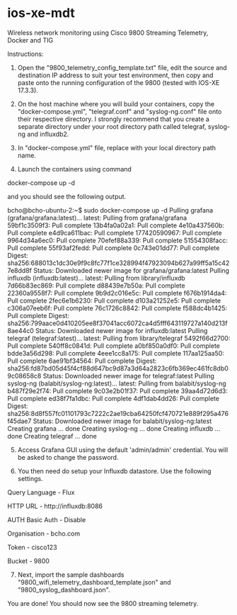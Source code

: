 # ios-xe-mdt
Wireless network monitoring using Cisco 9800 Streaming Telemetry, Docker and TIG

Instructions:

1. Open the "9800_telemetry_config_template.txt" file, edit the source and destination IP address to suit your test environment, then copy and paste onto the running configuration of the 9800 (tested with IOS-XE 17.3.3).

2. On the host machine where you will build your containers, copy the "docker-compose.yml", "telegraf.conf" and "syslog-ng.conf" file onto their respective directory.  I strongly recommend that you create a separate directory under your root directory path called telegraf, syslog-ng and influxdb2.
 
3. In "docker-compose.yml" file, replace <root-directory-path> with your local directory path name.

4. Launch the containers using command

docker-compose up -d
 
 and you should see the following output.
 
bcho@bcho-ubuntu-2:~$ sudo docker-compose up -d
Pulling grafana (grafana/grafana:latest)...
latest: Pulling from grafana/grafana
59bf1c3509f3: Pull complete
13b4fa0a02a1: Pull complete
4e10a437560b: Pull complete
e4d9ca611bac: Pull complete
177420590967: Pull complete
9964d34a6ec0: Pull complete
70efef88a339: Pull complete
51554308facc: Pull complete
55f93af2fedd: Pull complete
0c743e01dd77: Pull complete
Digest: sha256:688013c1dc30e9f9c8fc77f1ce328994f47923094b627a99ff5a15c427e8dd8f
Status: Downloaded newer image for grafana/grafana:latest
Pulling influxdb (influxdb:latest)...
latest: Pulling from library/influxdb
7d66b83ec869: Pull complete
d88439e7b50a: Pull complete
22360a9558f7: Pull complete
9b9d2c016e5c: Pull complete
f676b1914da4: Pull complete
2fec6e1b6230: Pull complete
d103a21252e5: Pull complete
c306a07eeb6f: Pull complete
76c1726c8842: Pull complete
f588dc4b1425: Pull complete
Digest: sha256:799aace0d410205ee8f37041acc6072ca4d5fff643119727a140d213f8ae44c0
Status: Downloaded newer image for influxdb:latest
Pulling telegraf (telegraf:latest)...
latest: Pulling from library/telegraf
5492f66d2700: Pull complete
540ff8c0841d: Pull complete
a0bf850a0df0: Pull complete
bdde3a56d298: Pull complete
4eee1cc8a175: Pull complete
117aa125aa50: Pull complete
6ae91bf34564: Pull complete
Digest: sha256:fd87bd05d45f4cf88d647bc9d87a3d64a2823c6fb369ec461fc8db09c08658c8
Status: Downloaded newer image for telegraf:latest
Pulling syslog-ng (balabit/syslog-ng:latest)...
latest: Pulling from balabit/syslog-ng
b487f29e2f74: Pull complete
9c03e2b01f37: Pull complete
39aa4d72d6d3: Pull complete
ed38f7fa1dbc: Pull complete
4df1dab4dd26: Pull complete
Digest: sha256:8d8f557fc01101793c7222c2ae19cba64250fcf470721e889f295a476f45dae7
Status: Downloaded newer image for balabit/syslog-ng:latest
Creating grafana   ... done
Creating syslog-ng ... done
Creating influxdb  ... done
Creating telegraf  ... done

5. Access Grafana GUI using the default 'admin/admin' credential.  You will be asked to change the password.

6. You then need do setup your Influxdb datastore.  Use the following settings.

Query Language - Flux

HTTP URL - http://influxdb:8086

AUTH Basic Auth - Disable

Organisation - bcho.com

Token - cisco123

Bucket - 9800


7. Next, import the sample dashboards "9800_wifi_telemetry_dashboard_template.json" and "9800_syslog_dashboard.json".

You are done!  You should now see the 9800 streaming telemetry.
